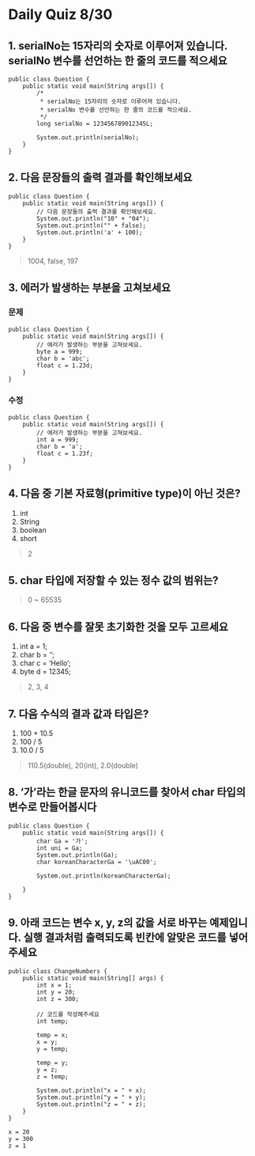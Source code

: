 # Daily Quiz 8/30

## 1. serialNo는 15자리의 숫자로 이루어져 있습니다. serialNo 변수를 선언하는 한 줄의 코드를 적으세요
```
public class Question {
    public static void main(String args[]) {
        /*
         * serialNo는 15자리의 숫자로 이루어져 있습니다.
         * serialNo 변수를 선언하는 한 줄의 코드를 적으세요.
         */
        long serialNo = 123456789012345L;

        System.out.println(serialNo);
    }
}
```

## 2. 다음 문장들의 출력 결과를 확인해보세요
```
public class Question {
    public static void main(String args[]) {
        // 다음 문장들의 출력 결과를 확인해보세요.
        System.out.println("10" + "04");
        System.out.println("" + false);
        System.out.println('a' + 100);
    }
}
```

> 1004, false, 197

## 3. 에러가 발생하는 부분을 고쳐보세요
### 문제
```
public class Question {
    public static void main(String args[]) {
        // 에러가 발생하는 부분을 고쳐보세요.
        byte a = 999;
        char b = 'abc';
        float c = 1.23d;
    }
}
```
### 수정
```
public class Question {
    public static void main(String args[]) {
        // 에러가 발생하는 부분을 고쳐보세요.
        int a = 999;
        char b = 'a';
        float c = 1.23f;
    }
}
```

## 4. 다음 중 기본 자료형(primitive type)이 아닌 것은?
1. int
2. String
3. boolean
4. short

> 2

## 5. char 타입에 저장할 수 있는 정수 값의 범위는?

> 0 ~ 65535

## 6. 다음 중 변수를 잘못 초기화한 것을 모두 고르세요
1. int a = 1;
2. char b = ‘’;
3. char c = ‘Hello’;
4. byte d = 12345;

> 2, 3, 4

## 7. 다음 수식의 결과 값과 타입은?
1. 100 + 10.5
2. 100 / 5
3. 10.0 / 5

> 110.5(double), 20(int), 2.0(double)

## 8. ‘가’라는 한글 문자의 유니코드를 찾아서 char 타입의 변수로 만들어봅시다
```
public class Question {
    public static void main(String args[]) {
        char Ga = '가';
        int uni = Ga;
        System.out.println(Ga);
        char koreanCharacterGa = '\uAC00';

        System.out.println(koreanCharacterGa);

    }
}
```

## 9. 아래 코드는 변수 x, y, z의 값을 서로 바꾸는 예제입니다. 실행 결과처럼 출력되도록 빈칸에 알맞은 코드를 넣어주세요
```
public class ChangeNumbers {
    public static void main(String[] args) {
        int x = 1;
        int y = 20;
        int z = 300;

        // 코드를 작성해주세요
        int temp;

        temp = x;
        x = y;
        y = temp;

        temp = y;
        y = z;
        z = temp;

        System.out.println("x = " + x);
        System.out.println("y = " + y);
        System.out.println("z = " + z);
    }
}

x = 20
y = 300
z = 1
```

